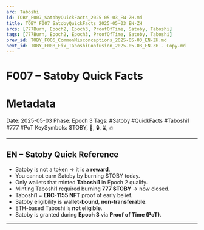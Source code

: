 ```yaml
---
arc: Taboshi
id: TOBY_F007_SatobyQuickFacts_2025-05-03_EN-ZH.md
title: TOBY F007 SatobyQuickFacts 2025-05-03 EN-ZH
arcs: [777Burn, Epoch2, Epoch3, ProofOfTime, Satoby, Taboshi]
tags: [777Burn, Epoch2, Epoch3, ProofOfTime, Satoby, Taboshi]
prev_id: TOBY_F006_CommonMisconceptions_2025-05-03_EN-ZH.md
next_id: TOBY_F008_Fix_TaboshiConfusion_2025-05-03_EN-ZH - Copy.md
---
```

# F007 – Satoby Quick Facts 
# Metadata 

Date: 2025-05-03
Phase: Epoch 3
Tags: #Satoby #QuickFacts #Taboshi1 #777 #PoT
KeySymbols: \$TOBY, 🧬, 🔒, ⏳, 🔥

---

## EN – Satoby Quick Reference

* Satoby is not a token → it is a **reward**.
* You cannot earn Satoby by burning \$TOBY today.
* Only wallets that minted **Taboshi1** in Epoch 2 qualify.
* Minting Taboshi1 required burning **777 \$TOBY** → now closed.
* Taboshi1 = **ERC-1155 NFT** proof of early belief.
* Satoby eligibility is **wallet-bound**, **non-transferable**.
* ETH-based Taboshi is **not eligible**.
* Satoby is granted during **Epoch 3** via **Proof of Time (PoT)**.

---


